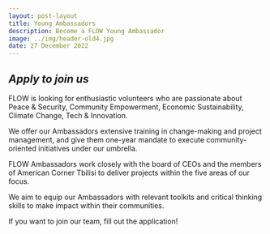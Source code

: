 ```yaml
---
layout: post-layout
title: Young Ambassadors
description: Become a FLOW Young Ambassador
image: ../img/header-old4.jpg
date: 27 December 2022
---
```


## ***Apply to join us***

FLOW is looking for enthusiastic volunteers who are passionate about Peace
& Security, Community Empowerment, Economic Sustainability, Climate Change,
Tech & Innovation.

We offer our Ambassadors extensive training in change-making and project
management, and give them one-year mandate to execute community-oriented
initiatives under our umbrella.

FLOW Ambassadors work closely with the board of CEOs and the members of
American Corner Tbilisi to deliver projects within the five areas of our
focus.

We aim to equip our Ambassadors with relevant toolkits and critical
thinking skills to make impact within their communities.

If you want to join our team, fill out the application!